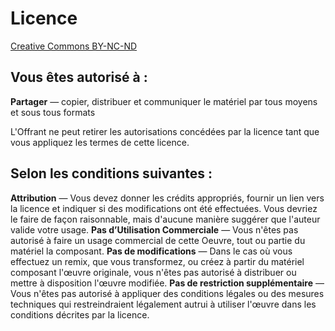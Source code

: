# Licence

[Creative Commons BY-NC-ND](https://creativecommons.org/licenses/by-nc-nd/2.0/fr/)


## Vous êtes autorisé à :

**Partager** — copier, distribuer et communiquer le matériel par tous moyens et sous tous formats

L'Offrant ne peut retirer les autorisations concédées par la licence tant que vous appliquez les termes de cette licence.


## Selon les conditions suivantes :

**Attribution** — Vous devez donner les crédits appropriés, fournir un lien vers la licence et indiquer si des modifications ont été effectuées. Vous devriez le faire de façon raisonnable, mais d'aucune manière suggérer que l'auteur valide votre usage.
**Pas d’Utilisation Commerciale** — Vous n'êtes pas autorisé à faire un usage commercial de cette Oeuvre, tout ou partie du matériel la composant.
**Pas de modifications** — Dans le cas où vous effectuez un remix, que vous transformez, ou créez à partir du matériel composant l'œuvre originale, vous n'êtes pas autorisé à distribuer ou mettre à disposition l'œuvre modifiée.
**Pas de restriction supplémentaire** — Vous n'êtes pas autorisé à appliquer des conditions légales ou des mesures techniques qui restreindraient légalement autrui à utiliser l'œuvre dans les conditions décrites par la licence.
